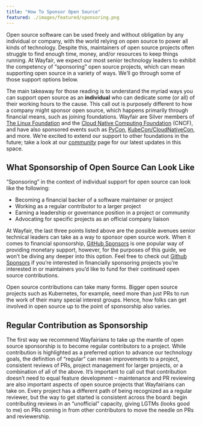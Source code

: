 ```yaml
---
title: "How To Sponsor Open Source"
featured: ./images/featured/sponsoring.png
---
```


Open source software can be used freely and without obligation by any individual or company, with the world relying on open source to power all kinds of technology. Despite this, maintainers of open source projects often struggle to find enough time, money, and/or resources to keep things running. At Wayfair, we expect our most senior technology leaders to exhibit the competency of “sponsoring” open source projects, which can mean supporting open source in a variety of ways. We’ll go through some of those support options below.

The main takeaway for those reading is to understand the myriad ways you can support open source as an **individual** who can dedicate some (or all) of their working hours to the cause. This call out is purposely different to how a company might sponsor open source, which happens primarily through financial means, such as joining foundations. Wayfair are Silver members of [The Linux Foundation](https://www.linuxfoundation.org/) and the [Cloud Native Computing Foundation](https://www.cncf.io/) (CNCF), and have also sponsored events such as [PyCon](https://pycon.org/), [KubeCon/CloudNativeCon](https://events.linuxfoundation.org/), and more. We’re excited to extend our support to other foundations in the future; take a look at our [community](https://wayfair.github.io/community) page for our latest updates in this space.

## What Sponsorship of Open Source Can Look Like

“Sponsoring” in the context of individual support for open source can look like the following:

- Becoming a financial backer of a software maintainer or project
- Working as a regular contributor to a larger project
- Earning a leadership or governance position in a project or community
- Advocating for specific projects as an official company liaison

At Wayfair, the last three points listed above are the possible avenues senior technical leaders can take as a way to sponsor open source work. When it comes to financial sponsorship, [GitHub Sponsors](https://github.com/sponsors) is one popular way of providing monetary support, however, for the purposes of this guide, we won’t be diving any deeper into this option. Feel free to check out [Github Sponsors](https://github.com/sponsors) if you’re interested in financially sponsoring projects you’re interested in or maintainers you’d like to fund for their continued open source contributions.

Open source contributions can take many forms. Bigger open source projects such as Kubernetes, for example, need more than just PRs to run the work of their many special interest groups. Hence, how folks can get involved in open source up to the point of sponsorship also varies.

## Regular Contribution as Sponsorship

The first way we recommend Wayfairians to take up the mantle of open source sponsorship is to become regular contributors to a project. While contribution is highlighted as a preferred option to advance our technology goals, the definition of “regular” can mean improvements to a project, consistent reviews of PRs, project management for larger projects, or a combination of all of the above. It’s important to call out that contribution doesn’t need to equal feature development – maintenance and PR reviewing are also important aspects of open source projects that Wayfairians can take on. Every project has a different path of being recognized as a regular reviewer, but the way to get started is consistent across the board: begin contributing reviews in an “unofficial” capacity, giving LGTMs (looks good to me) on PRs coming in from other contributors to move the needle on PRs and reviewership.
